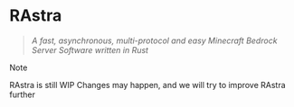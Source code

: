 # RAstra
> *A fast, asynchronous, multi-protocol and easy Minecraft Bedrock Server Software written in Rust*

> [!NOTE]
> RAstra is still WIP
> Changes may happen, and we will try to improve RAstra further